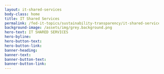 ```yaml
---
layout: it-shared-services
body-class: home
title: IT Shared Services
permalink: /fed-it-topics/sustainability-transparency/it-shared-services/
background-image: /assets/img/grey.background.png
hero-text: IT SHARED SERVICES
hero-byline: 
hero-button-text: 
hero-button-link: 
banner-heading: 
banner-text: 
banner-button-text: 
banner-button-link: 
---
```

